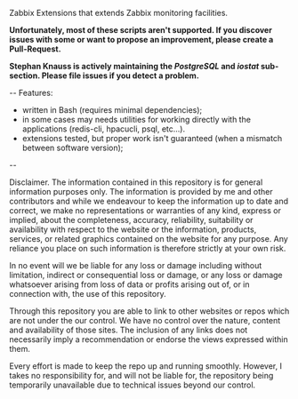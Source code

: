Zabbix Extensions that extends Zabbix monitoring facilities.

**Unfortunately, most of these scripts aren't supported. If you discover issues with some or want to propose an improvement, please create a Pull-Request.**

**Stephan Knauss is actively maintaining the _PostgreSQL_ and _iostat_ sub-section. Please file issues if you detect a problem.**

--
Features:

- written in Bash (requires minimal dependencies);
- in some cases may needs utilities for working directly with the applications (redis-cli, hpacucli, psql, etc...).
- extensions tested, but proper work isn't guaranteed (when a mismatch between software version);


--

Disclaimer.
The information contained in this repository is for general information purposes only. The information is provided by me and other contributors and while we endeavour to keep the information up to date and correct, we make no representations or warranties of any kind, express or implied, about the completeness, accuracy, reliability, suitability or availability with respect to the website or the information, products, services, or related graphics contained on the website for any purpose. Any reliance you place on such information is therefore strictly at your own risk.

In no event will we be liable for any loss or damage including without limitation, indirect or consequential loss or damage, or any loss or damage whatsoever arising from loss of data or profits arising out of, or in connection with, the use of this repository.

Through this repository you are able to link to other websites or repos which are not under the our control. We have no control over the nature, content and availability of those sites. The inclusion of any links does not necessarily imply a recommendation or endorse the views expressed within them.

Every effort is made to keep the repo up and running smoothly. However, I takes no responsibility for, and will not be liable for, the repository being temporarily unavailable due to technical issues beyond our control.
